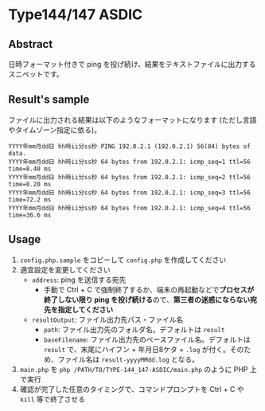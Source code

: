 # Type144/147 ASDIC

## Abstract

日時フォーマット付きで ping を投げ続け、結果をテキストファイルに出力するスニペットです。

## Result's sample

ファイルに出力される結果は以下のようなフォーマットになります (ただし言語やタイムゾーン指定に依る)。

```
YYYY年mm月dd日 hh時ii分ss秒 PING 192.0.2.1 (192.0.2.1) 56(84) bytes of data.
YYYY年mm月dd日 hh時ii分ss秒 64 bytes from 192.0.2.1: icmp_seq=1 ttl=56 time=8.40 ms
YYYY年mm月dd日 hh時ii分ss秒 64 bytes from 192.0.2.1: icmp_seq=2 ttl=56 time=8.20 ms
YYYY年mm月dd日 hh時ii分ss秒 64 bytes from 192.0.2.1: icmp_seq=3 ttl=56 time=72.2 ms
YYYY年mm月dd日 hh時ii分ss秒 64 bytes from 192.0.2.1: icmp_seq=4 ttl=56 time=36.6 ms
```

## Usage

1. `config.php.sample` をコピーして `config.php` を作成してください
2. 適宜設定を変更してください
    - `address`: ping を送信する宛先
        - 手動で Ctrl + C で強制終了するか、端末の再起動などで**プロセスが終了しない限り ping を投げ続ける**ので、**第三者の迷惑にならない宛先を指定してください**
    - `resultOutput`: ファイル出力先パス・ファイル名
        - `path`: ファイル出力先のフォルダ名。デフォルトは `result`
        - `baseFilename`: ファイル出力先のベースファイル名。デフォルトは `result` で、末尾にハイフン + 年月日8ケタ + `.log` が付く。そのため、ファイル名は `result-yyyyMMdd.log` となる。
3. `main.php` を `php /PATH/TO/TYPE-144_147-ASDIC/main.php` のように PHP 上で実行
4. 確認が完了した任意のタイミングで、コマンドプロンプトを Ctrl + C や `kill` 等で終了させる